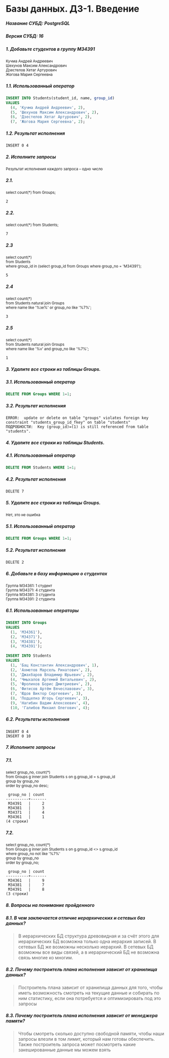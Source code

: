 # Базы данных. ДЗ-1. Введение

##### Название СУБД: PostgreSQL

##### Версия СУБД: 16

##### 1. Добавьте студентов в группу M34391

<sub>Кучма Андрей Андреевич\
Шехунов Максим Александрович\
Дзестелов Хетаг Артурович\
Жогова Мария Сергеевна<sub>

##### 1.1. Использованный оператор

```sql
INSERT INTO Students(student_id, name, group_id)
VALUES
  (4, 'Кучма Андрей Андреевич', 2),
  (5, 'Шехунов Максим Александрович', 2),
  (6, 'Дзестелов Хетаг Артурович', 2),
  (7, 'Жогова Мария Сергеевна', 2);
```

##### 1.2. Результат исполнения

	INSERT 0 4
	
##### 2. Исполните запросы

<sub>Результат исполнения каждого запроса – одно число<sub>

##### 2.1. 

<sub>select count(*) from Groups;<sub>

	2
##### 2.2. 

<sub>select count(*) from Students;<sub>

	7

##### 2.3

<sub>select count(*)\
from Students\
where group_id in (select group_id from Groups where group_no = 'M34391');
<sub>

	5

##### 2.4

<sub>select count(*)\
from Students natural join Groups\
where name like '%зе%' or group_no like '%7%';<sub>

	3

##### 2.5

<sub>select count(*)\
from Students natural join Groups\
where name like '%v' and group_no like '%7%';<sub>

	1

##### 3. Удалите все строки из таблицы Groups.

##### 3.1. Использованный оператор

```sql
DELETE FROM Groups WHERE 1=1;
```

##### 3.2. Результат исполнения

	ERROR:  update or delete on table "groups" violates foreign key constraint "students_group_id_fkey" on table "students"
	ПОДРОБНОСТИ:  Key (group_id)=(1) is still referenced from table "students".

##### 4. Удалите все строки из таблицы Students.

##### 4.1. Использованный оператор

```sql
DELETE FROM Students WHERE 1=1;
```

##### 4.2. Результат исполнения

	DELETE 7

##### 5. Удалите все строки из таблицы Groups.

<sub>Нет, это не ошибка<sub>

##### 5.1. Использованный оператор

```sql
DELETE FROM Groups WHERE 1=1;
```

##### 5.2. Результат исполнения

	DELETE 2

##### 6. Добавьте в базу информацию о студентах

<sub>Группа M34361: 1 студент\
Группа M34371: 4 студента\
Группа M34381: 3 студента\
Группа M34391: 2 студента<sub>

##### 6.1. Использованные операторы

```sql
INSERT INTO Groups
VALUES
  (1, 'M34361'),
  (2, 'M34371'),
  (3, 'M34381'),
  (4, 'M34391');
	
INSERT INTO Students
VALUES
  (1, 'Бац Константин Александрович', 1),
  (2, 'Ахметов Марсель Ринатович', 2),
  (3, 'Джахбаров Владимир Юрьевич', 2),
  (4, 'Чмыхалов Артемий Витальевич', 2),
  (5, 'Фроликов Борис Дмитриевич', 2),
  (6, 'Фитисов Артём Вячеславович', 3),
  (7, 'Юдов Виктор Сергеевич', 3),
  (8, 'Подцепко Игорь Сергеевич', 3),
  (9, 'Нагибин Вадим Алексеевич', 4),
  (10, 'Галибов Михаил Олегович', 4);
```

##### 6.2. Результаты исполнения

	INSERT 0 4
	INSERT 0 10

##### 7. Исполните запросы

##### 7.1.

<sub>select group_no, count(*)\
from Groups g inner join Students s on g.group_id = s.group_id\
group by group_no\
order by group_no desc;<sub>

	 group_no | count
	----------+-------
	 M34391   |     2
	 M34381   |     3
	 M34371   |     4
	 M34361   |     1
	(4 строки)

##### 7.2.

<sub>select group_no, count(*)\
from Groups g inner join Students s on g.group_id <> s.group_id\
where group_no not like '%7%'\
group by group_no\
order by group_no;<sub>

	 group_no | count
	----------+-------
	 M34361   |     9
	 M34381   |     7
	 M34391   |     8
	(3 строки)

##### 8. Вопросы на понимание пройденного

##### 8.1. В чем заключается отличие иерархических и сетевых баз данных?

>В иерархических БД структура древовидная и за счёт этого для иерархических БД возможна только одна иерархия записей. В сетевых БД же возможны несколько иерархий. В сетевых БД возможны все виды связей, а в иерархический БД не возможна связь многие ко многим.

##### 8.2. Почему построитель плана исполнения зависит от хранилища данных?

>Построитель плана зависит от хранилища данных для того, чтобы иметь возможность смотреть на текущие данные и собирать по ним статистику, если она потребуется и оптимизировать под это запросы

##### 8.3. Почему построитель плана исполнения зависит от менеджера памяти?

>Чтобы смотреть сколько доступно свободной памяти, чтобы наши запросы влезли в том лимит, который нам готовы обеспечить. Также построитель запроса может посмотреть какие закешированные данные мы можем взять